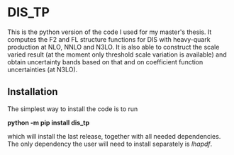 # DIS_TP
This is the python version of the code I used for my master's thesis. It computes the F2 and FL structure functions for DIS with heavy-quark production at NLO, NNLO and N3LO. It is also able to construct the scale varied result (at the moment only threshold scale variation
is available) and obtain uncertainty bands based on that and on coefficient function uncertainties (at N3LO).

## Installation
The simplest way to install the code is to run

**python -m pip install dis_tp**

which will install the last release, together with all needed dependencies.
The only dependency the user will need to install separately is *lhapdf*.

